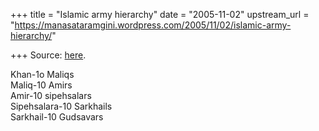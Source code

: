 +++
title = "Islamic army hierarchy"
date = "2005-11-02"
upstream_url = "https://manasataramgini.wordpress.com/2005/11/02/islamic-army-hierarchy/"

+++
Source: [here](https://manasataramgini.wordpress.com/2005/11/02/islamic-army-hierarchy/).

Khan-1o Maliqs  
Maliq-10 Amirs  
Amir-10 sipehsalars  
Sipehsalara-10 Sarkhails  
Sarkhail-10 Gudsavars
